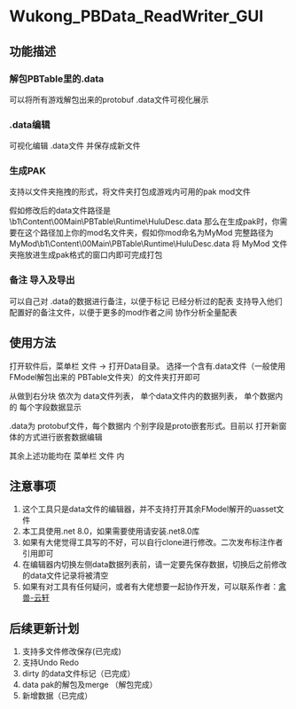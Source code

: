 # Wukong_PBData_ReadWriter_GUI

## 功能描述

### 解包PBTable里的.data
可以将所有游戏解包出来的protobuf .data文件可视化展示

### .data编辑
可视化编辑 .data文件 并保存成新文件

### 生成PAK
支持以文件夹拖拽的形式，将文件夹打包成游戏内可用的pak mod文件

假如修改后的data文件路径是 \b1\Content\00Main\PBTable\Runtime\HuluDesc.data
那么在生成pak时，你需要在这个路径加上你的mod名文件夹，假如你mod命名为MyMod
完整路径为 MyMod\b1\Content\00Main\PBTable\Runtime\HuluDesc.data
将 MyMod 文件夹拖放进生成pak格式的窗口内即可完成打包

### 备注 导入及导出
可以自己对 .data的数据进行备注，以便于标记 已经分析过的配表
支持导入他们配置好的备注文件，以便于更多的mod作者之间 协作分析全量配表

## 使用方法

打开软件后，菜单栏 文件 -> 打开Data目录。 选择一个含有.data文件（一般使用 FModel解包出来的 PBTable文件夹）的文件夹打开即可

从做到右分块 依次为 data文件列表， 单个data文件内的数据列表， 单个数据内的 每个字段数据显示

.data为 protobuf文件，每个数据内 个别字段是proto嵌套形式。目前以 打开新窗体的方式进行嵌套数据编辑

其余上述功能均在 菜单栏 文件 内

## 注意事项

1. 这个工具只是data文件的编辑器，并不支持打开其余FModel解开的uasset文件
2. 本工具使用.net 8.0，如果需要使用请安装.net8.0库
3. 如果有大佬觉得工具写的不好，可以自行clone进行修改。二次发布标注作者引用即可
4. 在编辑器内切换左侧data数据列表前，请一定要先保存数据，切换后之前修改的data文件记录将被清空
5. 如果有对工具有任何疑问，或者有大佬想要一起协作开发，可以联系作者：[禽兽-云轩](https://space.bilibili.com/8729996)

## 后续更新计划

1. 支持多文件修改保存(已完成)
2. 支持Undo Redo
3. dirty 的data文件标记（已完成）
4. data pak的解包及merge （解包完成）
5. 新增数据（已完成）
